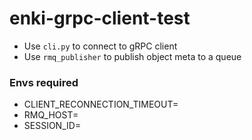 # enki-grpc-client-test

 - Use `cli.py` to connect to gRPC client
 - Use `rmq_publisher` to publish object meta to a queue


### Envs required
 - CLIENT_RECONNECTION_TIMEOUT=<value in seconds>
 - RMQ_HOST=<rabbit mq host>
 - SESSION_ID=<queue name to which consumer connects>

